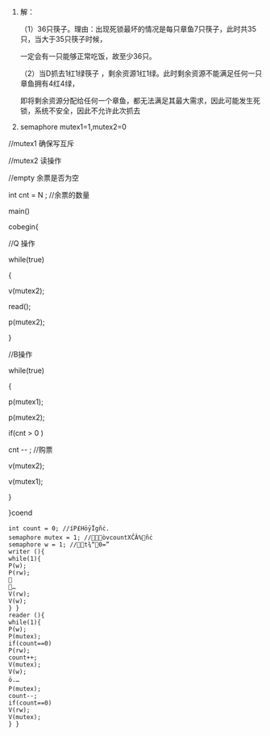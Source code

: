 1. 解：

   （1）36只筷子。理由：出现死锁最坏的情况是每只章鱼7只筷子，此时共35只，当大于35只筷子时候，

   一定会有一只能够正常吃饭，故至少36只。

   （2）当D抓去1红1绿筷子 ，剩余资源1红1绿。此时剩余资源不能满足任何一只章鱼拥有4红4绿，

   即将剩余资源分配给任何一个章鱼，都无法满足其最大需求，因此可能发生死锁，系统不安全，因此不允许此次抓去

4. semaphore mutex1=1,mutex2=0

//mutex1 确保写互斥

//mutex2 读操作

//empty 余票是否为空

int cnt = N ; //余票的数量

main()

cobegin{

//Q 操作

while(true)

{

   v(mutex2);

   read();

   p(mutex2); 

}

//B操作

while(true)

{

  p(mutex1);

  p(mutex2);

  if(cnt > 0 )

   cnt -- ; //购票

  v(mutex2);

  v(mutex1);     

}

}coend



```
int count = 0; //íP£HöÿÏgñċ.
semaphore mutex = 1; //òvcountXĈÂ%ñċ
semaphore w = 1; //t¾“0=”
writer (){
while(1){
P(w);
P(rw);

…
V(rw);
V(w);
} }
reader (){
while(1){
P(w);
P(mutex);
if(count==0)
P(rw);
count++;
V(mutex);
V(w);
ö.…
P(mutex);
count--;
if(count==0)
V(rw);
V(mutex);
} }
```

